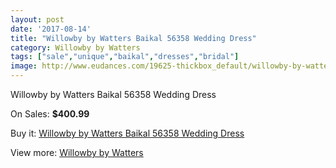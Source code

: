 ```yaml
---
layout: post
date: '2017-08-14'
title: "Willowby by Watters Baikal 56358 Wedding Dress"
category: Willowby by Watters
tags: ["sale","unique","baikal","dresses","bridal"]
image: http://www.eudances.com/19625-thickbox_default/willowby-by-watters-baikal-56358-wedding-dress.jpg
---
```

Willowby by Watters Baikal 56358 Wedding Dress

On Sales: **$400.99**
<a href="https://www.eudances.com/en/willowby-by-watters/5832-willowby-by-watters-baikal-56358-wedding-dress.html"><amp-img layout="responsive" width="600" height="600" src="//www.eudances.com/19625-thickbox_default/willowby-by-watters-baikal-56358-wedding-dress.jpg" alt="Willowby by Watters Baikal 56358 Wedding Dress 0" /></a>
<a href="https://www.eudances.com/en/willowby-by-watters/5832-willowby-by-watters-baikal-56358-wedding-dress.html"><amp-img layout="responsive" width="600" height="600" src="//www.eudances.com/19628-thickbox_default/willowby-by-watters-baikal-56358-wedding-dress.jpg" alt="Willowby by Watters Baikal 56358 Wedding Dress 1" /></a>
<a href="https://www.eudances.com/en/willowby-by-watters/5832-willowby-by-watters-baikal-56358-wedding-dress.html"><amp-img layout="responsive" width="600" height="600" src="//www.eudances.com/19627-thickbox_default/willowby-by-watters-baikal-56358-wedding-dress.jpg" alt="Willowby by Watters Baikal 56358 Wedding Dress 2" /></a>
<a href="https://www.eudances.com/en/willowby-by-watters/5832-willowby-by-watters-baikal-56358-wedding-dress.html"><amp-img layout="responsive" width="600" height="600" src="//www.eudances.com/19626-thickbox_default/willowby-by-watters-baikal-56358-wedding-dress.jpg" alt="Willowby by Watters Baikal 56358 Wedding Dress 3" /></a>

Buy it: [Willowby by Watters Baikal 56358 Wedding Dress](https://www.eudances.com/en/willowby-by-watters/5832-willowby-by-watters-baikal-56358-wedding-dress.html "Willowby by Watters Baikal 56358 Wedding Dress")

View more: [Willowby by Watters](https://www.eudances.com/en/48-willowby-by-watters "Willowby by Watters")